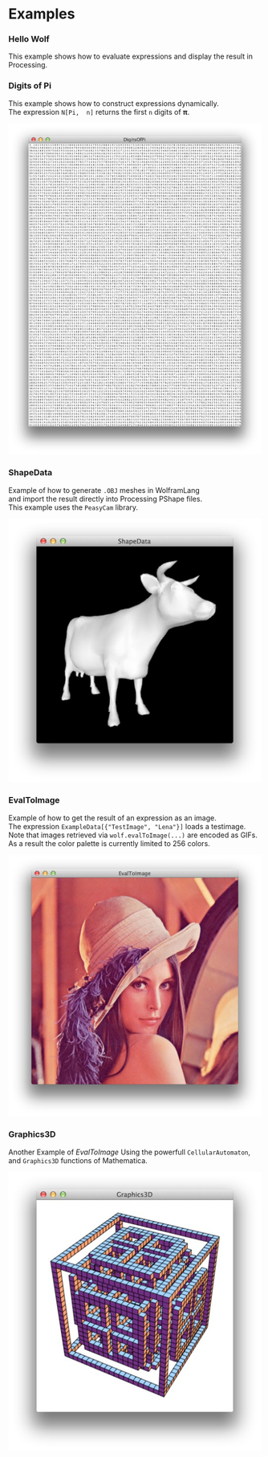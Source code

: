 Examples
========

### Hello Wolf ###

This example shows how to evaluate expressions and display the result in Processing.


### Digits of Pi ###

This example shows how to construct expressions dynamically.  
The expression `N[Pi,  n]` returns the first `n` digits of **π**.

![DigitsOfPi.jpg](DigitsOfPi.jpg)


### ShapeData ###

Example of how to generate `.OBJ` meshes in WolframLang   
and import the result directly into Processing PShape files.  
This example uses the `PeasyCam` library.

![ShapeData.jpg](ShapeData.jpg)


### EvalToImage ###

Example of how to get the result of an expression as an image.  
The expression `ExampleData[{"TestImage", "Lena"}]` loads a testimage.  
Note that images retrieved via `wolf.evalToImage(...)` are encoded as GIFs.  
As a result the color palette is currently limited to 256 colors.

![EvalToImage.jpg](EvalToImage.jpg)
 
 
### Graphics3D ###
 
Another Example of *EvalToImage*
Using the powerfull `CellularAutomaton`, and `Graphics3D` functions of Mathematica. 

![Graphics3D.jpg](Graphics3D.jpg)
 

